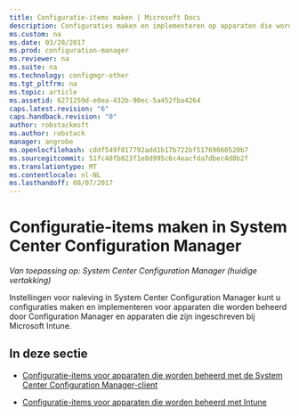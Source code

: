 ```yaml
---
title: Configuratie-items maken | Microsoft Docs
description: Configuraties maken en implementeren op apparaten die worden beheerd door System Center Configuration Manager zowel geregistreerd bij Microsoft Intune.
ms.custom: na
ms.date: 03/28/2017
ms.prod: configuration-manager
ms.reviewer: na
ms.suite: na
ms.technology: configmgr-other
ms.tgt_pltfrm: na
ms.topic: article
ms.assetid: 6271259d-e0ea-432b-90ec-5a452fba4264
caps.latest.revision: "6"
caps.handback.revision: "0"
author: robstackmsft
ms.author: robstack
manager: angrobe
ms.openlocfilehash: cddf549f017792add1b17b722bf51769060520b7
ms.sourcegitcommit: 51fc48fb023f1e8d995c6c4eacfda7dbec4d0b2f
ms.translationtype: MT
ms.contentlocale: nl-NL
ms.lasthandoff: 08/07/2017
---
```

# <a name="how-to-create-configuration-items-in-system-center-configuration-manager"></a>Configuratie-items maken in System Center Configuration Manager

*Van toepassing op: System Center Configuration Manager (huidige vertakking)*

Instellingen voor naleving in System Center Configuration Manager kunt u configuraties maken en implementeren voor apparaten die worden beheerd door Configuration Manager en apparaten die zijn ingeschreven bij Microsoft Intune.  

## <a name="in-this-section"></a>In deze sectie  

-   [Configuratie-items voor apparaten die worden beheerd met de System Center Configuration Manager-client](../../compliance/deploy-use/configuration-items-for-devices-managed-with-the-client.md)  

-   [Configuratie-items voor apparaten die worden beheerd met Intune](../../compliance/deploy-use/configuration-items-for-devices-managed-without-the-client.md)  
